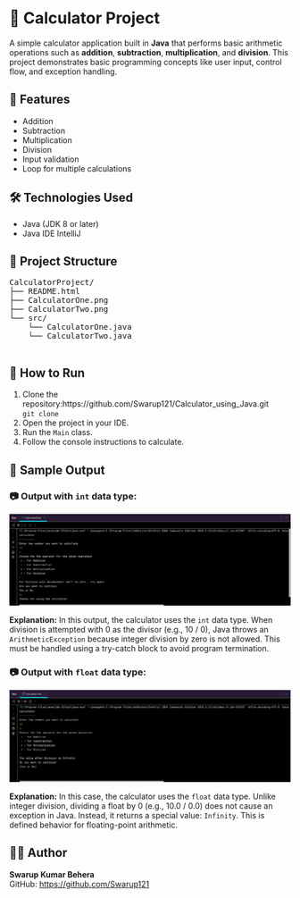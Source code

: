 <!DOCTYPE html>
<html lang="en">
<head>
  <meta charset="UTF-8">
</head>
<body>

  <h1>🔢 Calculator Project</h1>

  <p>
    A simple calculator application built in <strong>Java</strong> that performs basic arithmetic operations such as 
    <strong>addition</strong>, <strong>subtraction</strong>, <strong>multiplication</strong>, and <strong>division</strong>. 
    This project demonstrates basic programming concepts like user input, control flow, and exception handling.
  </p>

  <h2>📌 Features</h2>
  <ul>
    <li>Addition</li>
    <li>Subtraction</li>
    <li>Multiplication</li>
    <li>Division</li>
    <li>Input validation</li>
    <li>Loop for multiple calculations</li>
  </ul>

  <h2>🛠️ Technologies Used</h2>
  <ul>
    <li>Java (JDK 8 or later)</li>
    <li>Java IDE IntelliJ</li>
  </ul>

  <h2>📁 Project Structure</h2>
  <pre>
CalculatorProject/
├── README.html
├── CalculatorOne.png
├── CalculatorTwo.png
└── src/
    └── CalculatorOne.java
    └── CalculatorTwo.java
  </pre>

  <h2>🚀 How to Run</h2>
  <ol>
    <li>Clone the repository:https://github.com/Swarup121/Calculator_using_Java.git<br>
      <code>git clone </code>
    </li>
    <li>Open the project in your IDE.</li>
    <li>Run the <code>Main</code> class.</li>
    <li>Follow the console instructions to calculate.</li>
  </ol>

  <h2>🧪 Sample Output</h2>

  <h3>📷 Output with <code>int</code> data type:</h3>
  <img src="CalculatorOne.png" alt="Calculator Output for Integer" width="600">
  <p><strong>Explanation:</strong> In this output, the calculator uses the <code>int</code> data type. When division is attempted with 0 as the divisor (e.g., 10 / 0), Java throws an <code>ArithmeticException</code> because integer division by zero is not allowed. This must be handled using a try-catch block to avoid program termination.</p>

  <h3>📷 Output with <code>float</code> data type:</h3>
  <img src="CalculatorTwo.png" alt="Calculator Output for Float" width="600">
 <p><strong>Explanation:</strong> In this case, the calculator uses the <code>float</code> data type. Unlike integer division, dividing a float by 0 (e.g., 10.0 / 0.0) does not cause an exception in Java. Instead, it returns a special value: <code>Infinity</code>. This is defined behavior for floating-point arithmetic.</p>

  <h2>🧑‍💻 Author</h2>
  <p>
    <strong>Swarup Kumar Behera</strong><br>
    GitHub: <a href="https://github.com/Swarup121">https://github.com/Swarup121</a>
  </p>

  

</body>
</html>
